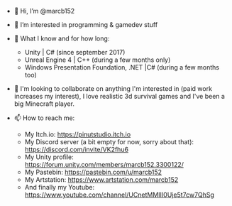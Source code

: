 - 👋 Hi, I’m @marcb152

- 👀 I’m interested in programming & gamedev stuff

- 🌱 What I know and for how long:
  - Unity | C# (since september 2017)
  - Unreal Engine 4 | C++ (during a few months only)
  - Windows Presentation Foundation, .NET |C# (during a few months too)

- 💞️ I'm looking to collaborate on anything I'm interested in (paid work increases my interest), I love realistic 3d survival games and I've been a big Minecraft player.

- 📫 How to reach me:
	- My Itch.io: https://pinutstudio.itch.io
	- My Discord server (a bit empty for now, sorry about that): https://discord.com/invite/VK2fhu6
	- My Unity profile: https://forum.unity.com/members/marcb152.3300122/
	- My Pastebin: https://pastebin.com/u/marcb152
	- My Artstation: https://www.artstation.com/marcb152
	- And finally my Youtube: https://www.youtube.com/channel/UCnetMMIII0Uje5t7cw7QhSg

